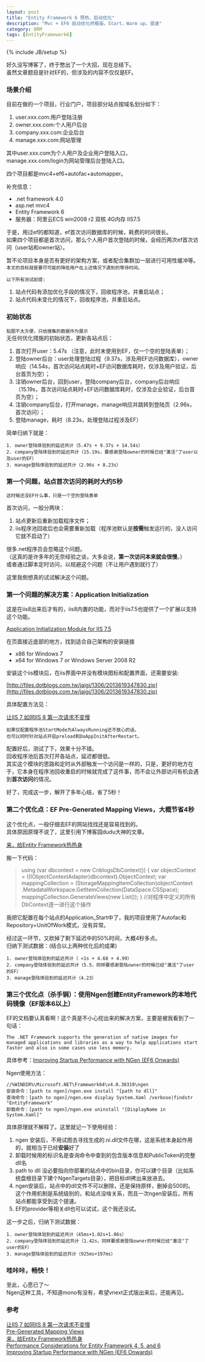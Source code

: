 ```yaml
---
layout: post
title: "Entity Framework 6 预热、启动优化"
description: "Mvc + EF6 启动优化终极版，Start，Warm up，提速"
category: ORM
tags: [EntityFramework6]
---
```

{% include JB/setup %}

好久没写博客了，终于憋出了一个大招，现在总结下。  
虽然文章题目是针对EF的，但涉及的内容不仅仅是EF。

### 场景介绍
目前在做的一个项目，行业门户，项目部分站点按域名划分如下：

1. user.xxx.com:用户登陆注册
2. owner.xxx.com:个人用户后台
3. company.xxx.com:企业后台
4. manage.xxx.com:网站管理

其中user.xxx.com为个人用户及企业用户登陆入口，  
manage.xxx.com/login为网站管理后台登陆入口。  

四个项目都是mvc4+ef6+autofac+automapper。  

补充信息：  

* .net framework 4.0
* asp.net mvc4
* Entity Framework 6
* 服务器：阿里云ECS win2008 r2 双核 4G内存 IIS7.5

于是，用过ef的都知道，ef首次访问数据库的时候，耗费的时间很长。  
如果四个项目都是首次访问，那么个人用户首次登陆的时候，会经历两次ef首次访问（user站和owner站）。

暂不论项目本身是否有更好的架构方案，或者配合集群加一层进行可用性缓冲等。  
`本文的目标就是要尽可能的降低用户在上述情况下遇到的等待时间。`

`以下所有测试前提:`

1. 站点代码有添加优化手段的情况下，回收程序池，并重启站点；
2. 站点代码未变化的情况下，回收程序池，并重启站点。

### 初始状态
`贴图不太方便，只给搜集的数据作为展示`  
无任何优化措施的初始状态，更新各站点后：

1. 首次打开user：5.47s （注意，此时未使用到EF，仅一个空的登陆表单）；
2. 登陆owner后台：user处理登陆过程（9.37s，涉及用EF访问数据库），owner响应（14.54s，首次访问站点耗时+EF访问数据库耗时，仅涉及用户验证，后台首页为空）；
3. 注销owner后台，回到user，登陆company后台，company后台响应（15.19s，首次访问站点耗时+EF访问数据库耗时，仅涉及企业验证，后台首页为空）；
4. 注销company后台，打开manage，manage响应并跳转到登陆页（2.96s，首次访问）；
5. 登陆manage，耗时（8.23s，处理登陆过程涉及EF）

简单归纳下就是：

	1. owner登陆体验到的延迟共计（5.47s + 9.37s + 14.54s）
	2. company登陆体验到的延迟共计（15.19s，要感谢登陆owner的时候已经"激活"了user以及user的EF）
	3. manage登陆体验到的延迟共计（2.96s + 8.23s）

### 第一个问题，站点首次访问的耗时大约5秒

`这时候还没EF什么事，只是一个空的登陆表单`

首次访问，一般分两块：

1. 站点更新后重新加载程序文件；
2. iis程序池回收后也会需要重新加载（程序池默认是**按需**触发运行的，没人访问它就不启动了）

很多.net程序员会忽略这个问题。  
（这真的是许多年的无奈经验之谈，大多会说，**第一次访问本来就会很慢**。）  
或者通过脚本定时访问，以规避这个问题（不让用户遇到就行了）

这里我倒想真的试试解决这个问题。

### 第一个问题的解决方案：Application Initialization

这是在iis8出来后才有的，iis8内置的功能，而对于iis7.5也提供了一个扩展以支持这个功能。

[Application Initialization Module for IIS 7.5](http://www.iis.net/downloads/microsoft/application-initialization)  

在页面接近底部的地方，找到适合自己架构的安装链接

* x86 for Windows 7
* x64 for Windows 7 or Windows Server 2008 R2

安装这个iis模块后，在iis界面中并没有模块图标和配置界面，还需要安装:  

[http://files.dotblogs.com.tw/jaigi/1306/2013619347830.zip](http://files.dotblogs.com.tw/jaigi/1306/2013619347830.zip)

具体配置方法见：  

[让IIS 7 如同IIS 8 第一次请求不变慢](http://www.cnblogs.com/chehaoj/p/3432100.html)

`如果仅配置程序池StartMode为AlwaysRunning还不放心的话，`  
`也可以同时针对站点开启preload和DoAppInitAfterRestart。`

配置好后，测试了下，效果十分不错。  
回收程序池后首次打开各站点，延迟都很低。  
其实这个模块的思路和定时从外部触发一个访问是一样的，只是，更好的地方在于，它本身在程序池回收重启的时候就完成了这件事，而不会让外部访问有机会遇到**首次访问**的情况。

好了，完成这一步，解开了多年心结，省了5秒！

### 第二个优化点：EF Pre-Generated Mapping Views，大概节省4秒

这个优化点，一般仔细去EF的网站找找还是容易找到的。  
具体原因原理不说了，这里引用下博客园dudu大神的文章。  

[来，给Entity Framework热热身](http://www.cnblogs.com/dudu/p/entity-framework-warm-up.html)

搬一下代码：

>	
>	using (var dbcontext = new CnblogsDbContext())
>	{
>	    var objectContext = ((IObjectContextAdapter)dbcontext).ObjectContext;
>	    var mappingCollection = (StorageMappingItemCollection)objectContext
>	    	.MetadataWorkspace.GetItemCollection(DataSpace.CSSpace);
>	    mappingCollection.GenerateViews(new List<EdmSchemaError>());
>	}
>	//对程序中定义的所有DbContext逐一进行这个操作

我把它配置在每个站点的Application_Start中了，我的项目使用了Autofac和Repository+UnitOfWork模式，没有异常。

经过这一环节，又砍掉了剩下延迟中的50%时间，大概4秒多点。  
归纳下测试数据：(结合以上两种优化后的成果)

	1. owner登陆体验到的延迟共计（ <1s + 4.68 + 4.99）
	2. company登陆体验到的延迟共计（5.5，同样要感谢登陆owner的时候已经"激活"了user的EF）
	3. manage登陆体验到的延迟共计（4.23）

### 第三个优化点（杀手锏）：使用Ngen创建EntityFramework的本地代码镜像（EF版本6以上）

EF的文档要认真看啊！这个真是不小心挖出来的解决方案，主要是被我看到了一句话：

	The .NET Framework supports the generation of native images for managed applications and libraries as a way to help applications start faster and also in some cases use less memory.

具体参考：[Improving Startup Performance with NGen (EF6 Onwards)](http://msdn.microsoft.com/en-us/data/dn582034)  

Ngen使用方法：

	//%WINDIR%\Microsoft.NET\Framework64\v4.0.30319\ngen
	安装命令：[path to ngen]/ngen.exe install "[path to dll]"
	查询命令：[path to ngen]/ngen.exe display System.Xaml /verbose|findstr "EntityFramework"
	卸载命令：[path to ngen]/ngen.exe uninstall "[DisplayName in System.Xaml]"

具体原理就不解释了。这里就记一下使用经验：

1. ngen 安装后，不用试图去寻找生成的.ni.dll文件在哪，这是系统本身起作用的，就相当于已经**安装**好了
2. 卸载时候用的标识名是查询命令中查到的包含版本信息和PublicToken的完整dll名
3. path to dll 没必要指向你部署的站点中的bin目录，你可以建个目录（比如系统盘根目录下建个NgenTargets目录），把目标dll拷出来放进去。
4. ngen安装后，站点中的dll文件不可以删除，还是保持原样，删掉会500的。这个作用机制是系统级别的，和站点没啥关系，而且一次ngen安装后，所有站点都能享受到这个提速。
5. EF的provider等相关dll也可以试试，这个我还没试。

这一步之后，归纳下测试数据：

	1. owner登陆体验到的延迟共计（45ms+1.02s+1.06s）
	2. company登陆体验到的延迟共计（1.42s，同样要感谢登陆owner的时候已经"激活"了user的EF）
	3. manage登陆体验到的延迟共计（925ms+197ms）

### 哇咔咔，畅快！

至此，心愿已了～  
Ngen这种工具，不知道mono有没有，希望vnext正式版出来后，还能再见。  

### 参考

[让IIS 7 如同IIS 8 第一次请求不变慢](http://www.cnblogs.com/chehaoj/p/3432100.html)  
[Pre-Generated Mapping Views](http://msdn.microsoft.com/en-us/data/Dn469601.aspx)  
[来，给Entity Framework热热身](http://www.cnblogs.com/dudu/p/entity-framework-warm-up.html)  
[Performance Considerations for Entity Framework 4, 5, and 6](http://msdn.microsoft.com/en-us/data/hh949853.aspx#9)  
[Improving Startup Performance with NGen (EF6 Onwards)](http://msdn.microsoft.com/en-us/data/dn582034)  
